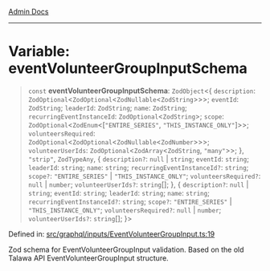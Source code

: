 [Admin Docs](/)

***

# Variable: eventVolunteerGroupInputSchema

> `const` **eventVolunteerGroupInputSchema**: `ZodObject`\<\{ `description`: `ZodOptional`\<`ZodOptional`\<`ZodNullable`\<`ZodString`\>\>\>; `eventId`: `ZodString`; `leaderId`: `ZodString`; `name`: `ZodString`; `recurringEventInstanceId`: `ZodOptional`\<`ZodString`\>; `scope`: `ZodOptional`\<`ZodEnum`\<\[`"ENTIRE_SERIES"`, `"THIS_INSTANCE_ONLY"`\]\>\>; `volunteersRequired`: `ZodOptional`\<`ZodOptional`\<`ZodNullable`\<`ZodNumber`\>\>\>; `volunteerUserIds`: `ZodOptional`\<`ZodArray`\<`ZodString`, `"many"`\>\>; \}, `"strip"`, `ZodTypeAny`, \{ `description?`: `null` \| `string`; `eventId`: `string`; `leaderId`: `string`; `name`: `string`; `recurringEventInstanceId?`: `string`; `scope?`: `"ENTIRE_SERIES"` \| `"THIS_INSTANCE_ONLY"`; `volunteersRequired?`: `null` \| `number`; `volunteerUserIds?`: `string`[]; \}, \{ `description?`: `null` \| `string`; `eventId`: `string`; `leaderId`: `string`; `name`: `string`; `recurringEventInstanceId?`: `string`; `scope?`: `"ENTIRE_SERIES"` \| `"THIS_INSTANCE_ONLY"`; `volunteersRequired?`: `null` \| `number`; `volunteerUserIds?`: `string`[]; \}\>

Defined in: [src/graphql/inputs/EventVolunteerGroupInput.ts:19](https://github.com/Sourya07/talawa-api/blob/583d62db9438de398bb9012a4a2617e2cb268b08/src/graphql/inputs/EventVolunteerGroupInput.ts#L19)

Zod schema for EventVolunteerGroupInput validation.
Based on the old Talawa API EventVolunteerGroupInput structure.
